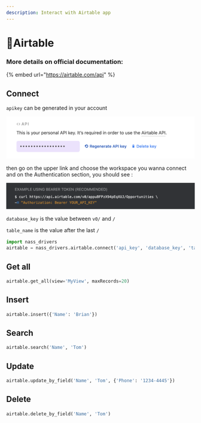 ```yaml
---
description: Interact with Airtable app
---
```


# 💨Airtable

### More details on official documentation:

{% embed url="https://airtable.com/api" %}



## Connect

`apikey` can be generated in your account 

![Screenshot of account API section](.gitbook/assets/screenshot-2020-11-02-at-13.34.30.png)

then go on the upper link and choose the workspace you wanna connect and on the Authentication section, you should see :

![Screenshot of official doc](.gitbook/assets/screenshot-2020-11-02-at-13.30.21.png)

`database_key` is the value between `v0/` and `/` 

`table_name` is the value after the last `/` 

```python
import nass_drivers
airtable = nass_drivers.airtable.connect('api_key', 'database_key', 'table_name')
```

## Get all

```python
airtable.get_all(view='MyView', maxRecords=20)
```

## Insert

```python
airtable.insert({'Name': 'Brian'})
```

## Search

```python
airtable.search('Name', 'Tom')
```

## Update

```python
airtable.update_by_field('Name', 'Tom', {'Phone': '1234-4445'})
```

## Delete

```python
airtable.delete_by_field('Name', 'Tom')
```

